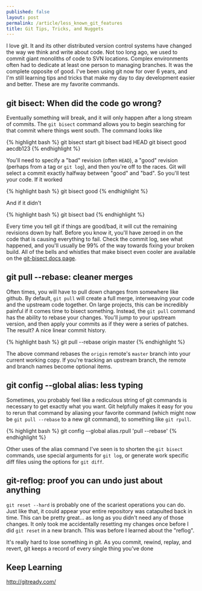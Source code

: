 ```yaml
---
published: false
layout: post
permalink: /article/less_known_git_features
title: Git Tips, Tricks, and Nuggets
---
```


I love git. It and its other distributed version control systems have changed the way we think and write about code. Not too long ago, we used to commit giant monoliths of code to SVN locations. Complex environments often had to dedicate at least one person to managing branches. It was the complete opposite of good. I've been using git now for over 6 years, and I'm still learning tips and tricks that make my day to day development easier and better. These are my favorite commands.

## git bisect: When did the code go wrong?
Eventually something will break, and it will only happen after a long stream of commits. The `git bisect` command allows you to begin searching for that commit where things went south. The command looks like

{% highlight bash %}
git bisect start
git bisect bad HEAD
git bisect good aecdb123
{% endhighlight %}

You'll need to specify a "bad" revision (often `HEAD`), a "good" revision (perhaps from a tag or `git log`), and then you're off to the races. Git will select a commit exactly halfway between "good" and "bad". So you'll test your code. If it worked

{% highlight bash %}
git bisect good
{% endhighlight %}

And if it didn't

{% highlight bash %}
git bisect bad
{% endhighlight %}

Every time you tell git if things are good/bad, it will cut the remaining revisions down by half. Before you know it, you'll have zeroed in on the code that is causing everything to fail. Check the commit log, see what happened, and you'll usually be 99% of the way towards fixing your broken build. All of the bells and whistles that make bisect even cooler are available on the [git-bisect docs page](http://www.kernel.org/pub/software/scm/git/docs/git-bisect.html).

## git pull --rebase: cleaner merges
Often times, you will have to pull down changes from somewhere like github. By default, `git pull` will create a full merge, interweaving your code and the upstream code together. On large projects, this can be incredibly painful if it comes time to bisect something. Instead, the `git pull` command has the ability to rebase your changes. You'll jump to your upstream version, and then apply your commits as if they were a series of patches. The result? A nice linear commit history.

{% highlight bash %}
git pull --rebase origin master
{% endhighlight %}

The above command rebases the `origin` remote's `master` branch into your current working copy. If you're tracking an upstream branch, the remote and branch names become optional items.

## git config --global alias: less typing
Sometimes, you probably feel like a rediculous string of git commands is necessary to get exactly what you want. Git helpfully makes it easy for you to rerun that command by aliasing your favorite command (which might now be `git pull --rebase` to a new git command), to something like `git rpull`.

{% highlight bash %}
git config --global alias.rpull 'pull --rebase'
{% endhighlight %}

Other uses of the alias command I've seen is to shorten the `git bisect` commands, use special arguments for `git log`, or generate work specific diff files using the options for `git diff`.

## git-reflog: proof you can undo just about anything
`git reset --hard` is probably one of the scariest operations you can do. Just like that, it could appear your entire repository was catapulted back in time. This can be pretty great... as long as you didn't need any of those changes. It only took me accidentally resetting my changes once before I did `git reset` in a new branch. This was before I learned about the "reflog".

It's really hard to lose something in git. As you commit, rewind, replay, and revert, git keeps a record of every single thing you've done

## Keep Learning
http://gitready.com/
